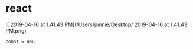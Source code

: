 # react



![ 2019-04-16 at 1.41.43 PM](/Users/jonnie/Desktop/ 2019-04-16 at 1.41.43 PM.png)

`const = asu`
